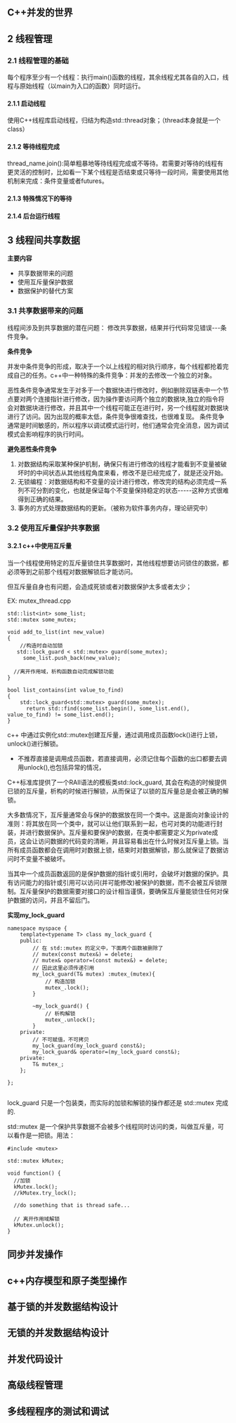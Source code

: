 ## C++并发的世界

## 2 线程管理

### 2.1 线程管理的基础

每个程序至少有一个线程：执行main()函数的线程，其余线程尤其各自的入口，线程与原始线程（以main为入口的函数）同时运行。

#### 2.1.1 启动线程

使用C++线程库启动线程，归结为构造std::thread对象；（thread本身就是一个class）

#### 2.1.2 等待线程完成 

thread_name.join():简单粗暴地等待线程完成或不等待。若需要对等待的线程有更灵活的控制时，比如看一下某个线程是否结束或只等待一段时间，需要使用其他机制来完成：条件变量或者futures。

#### 2.1.3 特殊情况下的等待



#### 2.1.4 后台运行线程

## 3 线程间共享数据

**主要内容**
- 共享数据带来的问题
- 使用互斥量保护数据
- 数据保护的替代方案

### 3.1 共享数据带来的问题

线程间涉及到共享数据的潜在问题： 修改共享数据，结果并行代码常见错误---条件竞争。

**条件竞争**

并发中条件竞争的形成，取决于一个以上线程的相对执行顺序，每个线程都抢着完成自己的任务。c++中一种特殊的条件竞争：并发的去修改一个独立的对象。

恶性条件竞争通常发生于对多于一个数据快进行修改时，例如删除双链表中一个节点要对两个连接指针进行修改，因为操作要访问两个独立的数据块,独立的指令将会对数据块进行修改，并且其中一个线程可能正在进行时，另一个线程就对数据块进行了访问。因为出现的概率太低，条件竞争很难查找，也很难复现。
条件竞争通常是时间敏感的，所以程序以调试模式运行时，他们通常会完全消息，因为调试模式会影响程序的执行时间。

**避免恶性条件竞争**

1. 对数据结构采取某种保护机制，确保只有进行修改的线程才能看到不变量被破坏时的中间状态从其他线程角度来看，修改不是已经完成了，就是还没开始。
2. 无锁编程：对数据结构和不变量的设计进行修改，修改完的结构必须完成一系列不可分割的变化，也就是保证每个不变量保持稳定的状态-----这种方式很难得到正确的结果。
3. 事务的方式处理数据结构的更新。（被称为软件事务内存，理论研究中）

### 3.2 使用互斥量保护共享数据

#### 3.2.1 c++中使用互斥量

当一个线程使用特定的互斥量锁住共享数据时，其他线程想要访问锁住的数据，都必须等到之前那个线程对数据解锁后才能访问。

但互斥量自身也有问题，会造成死锁或者对数据保护太多或者太少；

EX: mutex_thread.cpp
```
std::list<int> some_list;
std::mutex some_mutex;

void add_to_list(int new_value)
{
	//构造时自动加锁
   std::lock_guard < std::mutex> guard(some_mutex);
	 some_list.push_back(new_value);

  //离开作用域，析构函数自动完成解锁功能
}

bool list_contains(int value_to_find)
{
    std::lock_guard<std::mutex> guard(some_mutex);
	  return std::find(some_list.begin(), some_list.end(), value_to_find) != some_list.end();
}
```

c++ 中通过实例化std::mutex创建互斥量，通过调用成员函数lock()进行上锁，unlock()进行解锁。
  - 不推荐直接是调用成员函数，若直接调用，必须记住每个函数的出口都要去调用unlock(),也包括异常的情况，

C++标准库提供了一个RAII语法的模板类std::lock_guard, 其会在构造的时候提供已锁的互斥量，析构的时候进行解锁，从而保证了以锁的互斥量总是会被正确的解锁。

大多数情况下，互斥量通常会与保护的数据放在同一个类中。这是面向对象设计的准则：将其放在同一个类中，就可以让他们联系到一起，也可对类的功能进行封装，并进行数据保护。互斥量和要保护的数据，在类中都需要定义为private成员，这会让访问数据的代码变的清晰，并且容易看出在什么时候对互斥量上锁。当所有成员函数都会在调用时对数据上锁，结束时对数据解锁，那么就保证了数据访问时不变量不被破坏。

当其中一个成员函数返回的是保护数据的指针或引用时，会破坏对数据的保护。具有访问能力的指针或引用可以访问(并可能修改)被保护的数据，而不会被互斥锁限制。互斥量保护的数据需要对接口的设计相当谨慎，要确保互斥量能锁住任何对保护数据的访问，并且不留后门。

**实现my_lock_guard**
```
namespace myspace {
    template<typename T> class my_lock_guard {
    public:
        // 在 std::mutex 的定义中，下面两个函数被删除了
        // mutex(const mutex&) = delete;
        // mutex& operator=(const mutex&) = delete;
        // 因此这里必须传递引用
        my_lock_guard(T& mutex) :mutex_(mutex){
            // 构造加锁
            mutex_.lock();
        }
 
        ~my_lock_guard() {
            // 析构解锁
            mutex_.unlock();
        }
    private:
        // 不可赋值，不可拷贝
        my_lock_guard(my_lock_guard const&);
        my_lock_guard& operator=(my_lock_guard const&);
    private:
        T& mutex_;
    };
 
};
 
```

lock_guard 只是一个包装类，而实际的加锁和解锁的操作都还是 std::mutex 完成的.

std::mutex 是一个保护共享数据不会被多个线程同时访问的类，叫做互斥量，可以看作是一把锁。用法：
```
#include <mutex>
 
std::mutex kMutex;
 
void function() {
  //加锁
  kMutex.lock();
  //kMutex.try_lock();
 
  //do something that is thread safe...
  
  // 离开作用域解锁
  kMutex.unlock();
}
```


## 同步并发操作

## c++内存模型和原子类型操作

## 基于锁的并发数据结构设计

## 无锁的并发数据结构设计

## 并发代码设计

## 高级线程管理

## 多线程程序的测试和调试
